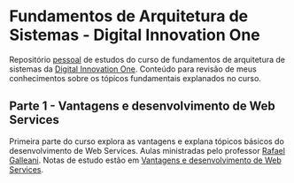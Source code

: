 # Fundamentos de Arquitetura de Sistemas - Digital Innovation One

Repositório [pessoal][Natan Albuquerque] de estudos do curso de fundamentos de arquitetura de sistemas da [Digital Innovation One][DIO]. Conteúdo para revisão de meus conhecimentos sobre os tópicos fundamentais explanados no curso.

## Parte 1 - Vantagens e desenvolvimento de Web Services

Primeira parte do curso explora as vantagens e explana tópicos básicos do desenvolvimento de Web Services.
Aulas ministradas pelo professor  [Rafael Galleani][]. Notas de estudo estão em [Vantagens e desenvolvimento de Web Services](./anotacoes/VantagensDesenvolvimentoWebServices.md).

[DIO]:https://web.digitalinnovation.one "Digital Innovation One"
[Natan Albuquerque]:https://github.com/albuquerq "Natan Albuquerque"
[Rafael Galleani]:https://github.com/rafegal